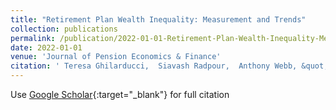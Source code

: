 ```yaml
---
title: "Retirement Plan Wealth Inequality: Measurement and Trends"
collection: publications
permalink: /publication/2022-01-01-Retirement-Plan-Wealth-Inequality-Measurement-and-Trends
date: 2022-01-01
venue: 'Journal of Pension Economics & Finance'
citation: ' Teresa Ghilarducci,  Siavash Radpour,  Anthony Webb, &quot;Retirement Plan Wealth Inequality: Measurement and Trends.&quot; Journal of Pension Economics & Finance, 2022.'
---
```

Use [Google Scholar](https://scholar.google.com/scholar?q=Retirement+Plan+Wealth+Inequality:+Measurement+and+Trends){:target="_blank"} for full citation